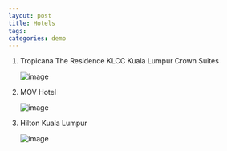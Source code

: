 ```yaml
---
layout: post
title: Hotels
tags: 
categories: demo
---
```


1. Tropicana The Residence KLCC Kuala Lumpur Crown Suites
   
   ![image](https://dynamic-media-cdn.tripadvisor.com/media/photo-o/25/9f/9e/9c/w-hotel-pool-same-building.jpg?w=1400&h=-1&s=1)

3. MOV Hotel
   
   ![image](https://dynamic-media-cdn.tripadvisor.com/media/photo-o/15/ff/ef/29/mov-hotel.jpg?w=1400&h=-1&s=1)


5. Hilton Kuala Lumpur
   
   ![image](https://dynamic-media-cdn.tripadvisor.com/media/photo-o/29/e1/f7/0e/exterior.jpg?w=1100&h=-1&s=1)
